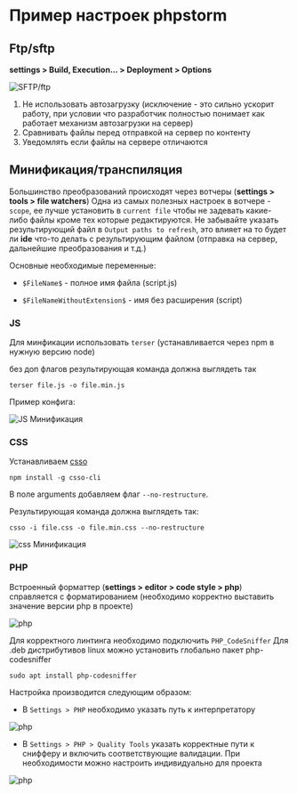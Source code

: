 # Пример настроек phpstorm

## Ftp/sftp
**settings > Build, Execution... > Deployment > Options**

![SFTP/ftp](https://github.com/FAMng/phpstrom-settings/images/sftp.png)

1. Не использовать автозагрузку (исключение - это сильно ускорит работу, при условии что разработчик полностью понимает как работает механизм автозагрузки на сервер)
2. Сравнивать файлы перед отправкой на сервер по контенту
3. Уведомлять если файлы на сервере отличаются

## Минификация/транспиляция

Большинство преобразований происходят через вотчеры (**settings > tools > file watchers**)
Одна из самых полезных настроек в вотчере - ``` scope ```, ее лучше установить в ``` current file ``` чтобы не задевать какие-либо файлы кроме тех которые редактируются.
Не забывайте указать результирующий файл в ``` Output paths to refresh ```, это влияет на то будет ли **ide** что-то делать с результирующим файлом (отправка на сервер, дальнейшие преобразования и т.д.)

Основные необходимые переменные:

* ``` $FileName$ ``` - полное имя файла (script.js)

* ``` $FileNameWithoutExtension$ ``` - имя без расширения (script)

### JS

Для минфикации использовать ``` terser ``` (устанавливается через npm в нужную версию node)

без доп флагов результирующая команда должна выглядеть так

    terser file.js -o file.min.js

Пример конфига:

![JS Минификация](https://github.com/FAMng/phpstrom-settings/images/js.png)

### CSS

Устанавливаем [csso](https://github.com/css/csso-cli) 

    npm install -g csso-cli

В поле arguments добавляем флаг ``` --no-restructure ```.

Результирующая команда должна выглядеть так:

    csso -i file.css -o file.min.css --no-restructure

![css Минификация](https://github.com/FAMng/phpstrom-settings/images/css.png)

### PHP

Встроенный форматтер (**settings > editor > code style > php**) справляется с форматированием (необходимо корректно выставить значение версии php в проекте)

![php](https://github.com/FAMng/phpstrom-settings/images/php1.png)

Для корректного линтинга необходимо подключить ```PHP_CodeSniffer```
Для .deb дистрибутивов linux можно установить глобально пакет php-codesniffer

    sudo apt install php-codesniffer

Настройка производится следующим образом:

* В ```Settings > PHP``` необходимо указать путь к интерпретатору

![php](https://github.com/FAMng/phpstrom-settings/images/php2.png)

* В ```Settings > PHP > Quality Tools``` указать корректные пути к снифферу и включить соответствующие валидации. При необходимости можно настроить индивидуально для проекта

![php](https://github.com/FAMng/phpstrom-settings/images/php3.png)
